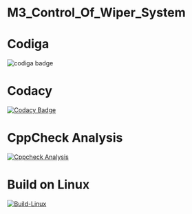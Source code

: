 # M3_Control_Of_Wiper_System
# Codiga
![codiga badge](https://api.codiga.io/project/33511/score/svg)
# Codacy
[![Codacy Badge](https://app.codacy.com/project/badge/Grade/ab1e1ea9f7d4429ca2bfd02a533579e7)](https://www.codacy.com/gh/MohanBabuS/M3_Control_Of_Wiper_System/dashboard?utm_source=github.com&amp;utm_medium=referral&amp;utm_content=MohanBabuS/M3_Control_Of_Wiper_System&amp;utm_campaign=Badge_Grade)
# CppCheck Analysis
[![Cppcheck Analysis](https://github.com/MohanBabuS/M3_Control_Of_Wiper_System/actions/workflows/Cppcheck_analysis.yml/badge.svg)](https://github.com/MohanBabuS/M3_Control_Of_Wiper_System/actions/workflows/Cppcheck_analysis.yml)
# Build on Linux
[![Build-Linux](https://github.com/MohanBabuS/M3_Control_Of_Wiper_System/actions/workflows/Build%20on%20Linux.yml/badge.svg)](https://github.com/MohanBabuS/M3_Control_Of_Wiper_System/actions/workflows/Build%20on%20Linux.yml)
